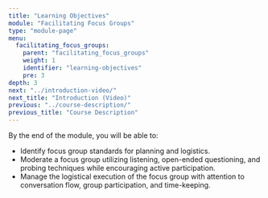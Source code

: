 ```yaml
---
title: "Learning Objectives"
module: "Facilitating Focus Groups"
type: "module-page"
menu:
  facilitating_focus_groups:
    parent: "facilitating_focus_groups"
    weight: 1
    identifier: "learning-objectives"
    pre: 3
depth: 3
next: "../introduction-video/"
next_title: "Introduction (Video)"
previous: "../course-description/"
previous_title: "Course Description"
---
```

<div class="pageblock"><p>By the end of the module, you will be able to:</p>
<ul>
<li>Identify focus group standards for planning and logistics.</li>
<li>Moderate a focus group utilizing listening, open-ended questioning, and probing techniques while encouraging active participation.</li>
<li>Manage the logistical execution of the focus group with attention to conversation flow, group participation, and time-keeping.</li>
</ul>
</div>